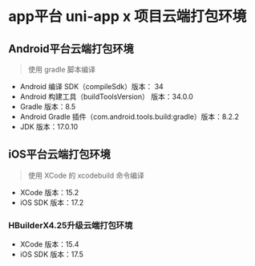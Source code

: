 # app平台 uni-app x 项目云端打包环境  

## Android平台云端打包环境  

> 使用 gradle 脚本编译  

- Android 编译 SDK（compileSdk）版本： 34  
- Android 构建工具（buildToolsVersion） 版本：34.0.0  
- Gradle 版本：8.5  
- Android Gradle 插件（com.android.tools.build:gradle）版本：8.2.2  
- JDK 版本：17.0.10  

## iOS平台云端打包环境  

> 使用 XCode 的 xcodebuild 命令编译  

- XCode 版本：15.2  
- iOS SDK 版本：17.2  

### HBuilderX4.25升级云端打包环境

- XCode 版本：15.4  
- iOS SDK 版本：17.5  

